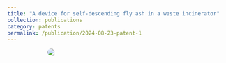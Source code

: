 ```yaml
---
title: "A device for self-descending fly ash in a waste incinerator"
collection: publications
category: patents
permalink: /publication/2024-08-23-patent-1
---
```

<div style="display:flex; justify-content:center; gap:12px; flex-wrap:wrap;">
  <img src="{{ '/images/p4.png' | relative_url }}" style="flex:0 1 320px; max-width:320px; height:auto; border-radius:8px;">
</div>
